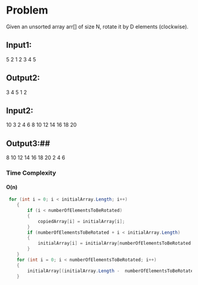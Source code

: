 # Problem #
Given an unsorted array arr[] of size N, rotate it by D elements (clockwise). 

## Input1: ##
5 2
1 2 3 4 5

## Output2: ##
3 4 5 1 2

## Input2: ##
10 3
2 4 6 8 10 12 14 16 18 20

## Output3:##
8 10 12 14 16 18 20 2 4 6

### Time Complexity ###
#### O(n) ####

```C#
 for (int i = 0; i < initialArray.Length; i++)
    {
        if (i < numberOfElementsToBeRotated)
        {
            copiedArray[i] = initialArray[i];
        }
        if (numberOfElementsToBeRotated + i < initialArray.Length)
        {
            initialArray[i] = initialArray[numberOfElementsToBeRotated + i];
        }
    }
    for (int i = 0; i < numberOfElementsToBeRotated; i++)
    {
        initialArray[(initialArray.Length -  numberOfElementsToBeRotated) + i] = copiedArray[i];
    }
```
